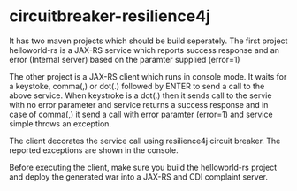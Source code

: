 # circuitbreaker-resilience4j
It has two maven projects which should be build seperately. The first project helloworld-rs is a JAX-RS service which reports success response and an error (Internal server) based on the paramter supplied (error=1)

The other project is a JAX-RS client which runs in console mode. It waits for a keystoke, comma(,) or dot(.) followed by ENTER to send a call to the above service. When keystroke is a dot(.) then it sends call to the servie with no error parameter and service returns a success response and in case of comma(,) it send a call with error paramter (error=1) and service simple throws an exception.

The client decorates the service call using resilience4j circuit breaker. The reported exceptions are shown in the console.

Before executing the client, make sure you build the helloworld-rs project and deploy the generated war into a JAX-RS and CDI complaint server.

